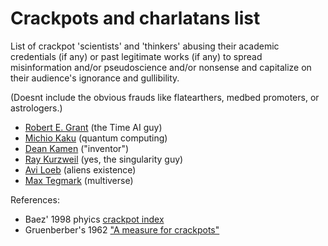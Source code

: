 # Crackpots and charlatans list

List of crackpot 'scientists' and 'thinkers' abusing their academic
credentials (if any) or past legitimate works (if any) to spread
misinformation and/or pseudoscience and/or nonsense and capitalize on
their audience's ignorance and gullibility. 

(Doesnt include the obvious frauds like flatearthers, medbed
promoters, or astrologers.)

* [Robert E. Grant](https://robertedwardgrant.com/) (the Time AI guy)
* [Michio Kaku](https://mkaku.org/) (quantum computing)
* [Dean Kamen](https://www.firstinspires.org/about/leadership/dean-kamen) ("inventor")
* [Ray Kurzweil](https://www.thekurzweillibrary.com/) (yes, the singularity guy)
* [Avi Loeb](https://lweb.cfa.harvard.edu/~loeb/) (aliens existence)
* [Max Tegmark](https://space.mit.edu/home/tegmark/home.html) (multiverse)


References:

* Baez' 1998 phyics [crackpot index](https://math.ucr.edu/home/baez/crackpot.html)
* Gruenberber's 1962 ["A measure for crackpots"](https://www.rand.org/content/dam/rand/pubs/papers/2006/P2678.pdf)
